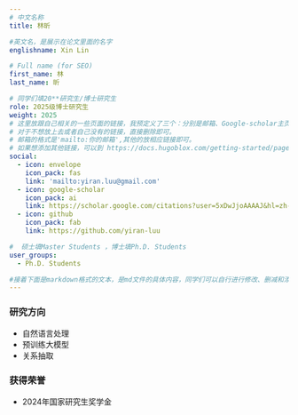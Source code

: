 ```yaml
---
# 中文名称
title: 林昕

#英文名，是展示在论文里面的名字
englishname: Xin Lin

# Full name (for SEO)
first_name: 林
last_name: 昕

# 同学们填20**研究生/博士研究生
role: 2025级博士研究生
weight: 2025
# 这里放跟自己相关的一些页面的链接，我预定义了三个：分别是邮箱、Google-scholar主页和github主页
# 对于不想放上去或者自己没有的链接，直接删除即可。
# 邮箱的格式是'mailto:你的邮箱',其他的放相应链接即可。
# 如果想添加其他链接，可以到 https://docs.hugoblox.com/getting-started/page-builder/#icons 上去找图标，或者直接放在下面的详细介绍上
social:
  - icon: envelope
    icon_pack: fas
    link: 'mailto:yiran.luu@gmail.com'
  - icon: google-scholar
    icon_pack: ai
    link: https://scholar.google.com/citations?user=5xDwJjoAAAAJ&hl=zh-CN
  - icon: github
    icon_pack: fab
    link: https://github.com/yiran-luu

#  硕士填Master Students ，博士填Ph.D. Students
user_groups:
  - Ph.D. Students

#接着下面是markdown格式的文本，是md文件的具体内容，同学们可以自行进行修改、删减和添加
---
```

<!-- 以下内容一定要遵循markdown语法 -->
<!-- ###代表的是以三级标题的形式展示后面的文本，* 代表以列表的形式展示后面的文本-->

<!-- 这里可以先放一段简要自我介绍或者是自己想要放上去的一些链接 ，不想放的话也可以删了-->

### 研究方向
* 自然语言处理
* 预训练大模型
* 关系抽取

<!-- 可以放校内外的一些荣誉，包括荣誉称号、奖学金、企业未来之星等等 -->
### 获得荣誉
* 2024年国家研究生奖学金
